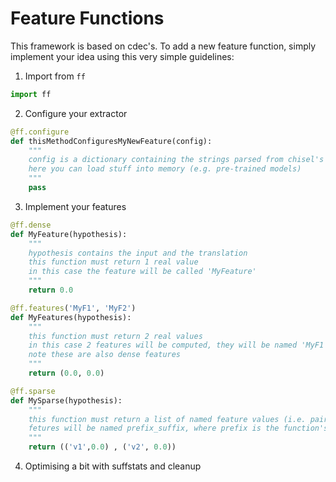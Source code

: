# Feature Functions

This framework is based on cdec's.
To add a new feature function, simply implement your idea using this very simple guidelines:

1. Import from `ff`

```python
import ff
```

2. Configure your extractor

```python
@ff.configure
def thisMethodConfiguresMyNewFeature(config):
    """
    config is a dictionary containing the strings parsed from chisel's config.ini
    here you can load stuff into memory (e.g. pre-trained models)
    """
    pass
```

3. Implement your features

```python
@ff.dense
def MyFeature(hypothesis):
    """
    hypothesis contains the input and the translation
    this function must return 1 real value
    in this case the feature will be called 'MyFeature'
    """
    return 0.0

@ff.features('MyF1', 'MyF2')
def MyFeatures(hypothesis):
    """
    this function must return 2 real values 
    in this case 2 features will be computed, they will be named 'MyF1' and 'MyF2', respectively
    note these are also dense features
    """
    return (0.0, 0.0)

@ff.sparse
def MySparse(hypothesis):
    """
    this function must return a list of named feature values (i.e. pairs of the kind (suffix, fvalue))
    fetures will be named prefix_suffix, where prefix is the function's name (e.g. MySparse)
    """
    return (('v1',0.0) , ('v2', 0.0))
```

4. Optimising a bit with suffstats and cleanup

